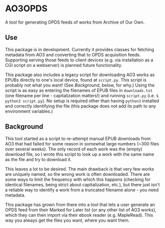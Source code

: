 # AO3OPDS
A tool for generating OPDS feeds of works from Archive of Our Own.

## Use
This package is in development. Currently it provides classes for
fetching metadata from AO3 and converting that to OPDS acquisition
feeds. Supporting serving those feeds to client devices (e.g. via
installation as a CGI script on a webserver) is planned future
functionality.

This package also includes a legacy script for downloading AO3 works
as EPUBs directly to one's local device, found at `script.py`. This
script is probably not what you want! (See *Background*, below, for
why.) Using the script is as easy as entering the filenames of EPUB
files in `downloads.txt` (one filename per line - capitalization
matters!) and running `script.py` (i.e. `$ python3 script.py`). No setup
is required other than having `python3` installed and correctly
identifying the file (this package does not add its path to any
environment variables.)

## Background
This tool started as a script to re-attempt manual EPUB downloads from
AO3 that had failed for some reason in somewhat large numbers (~300
files over several weeks). The only record of each work was the (empty)
download file, so I wrote this script to look up a work with the same
name as the file and try to download it.

This leaves a lot to be desired. The main drawback is that very few
works are uniquely named, so the wrong work is often downloaded.
There are some ways to limit the frequency with which this happens
(checking for identical filenames, being strict about capitalization,
etc.), but there just isn't a reliable way to identify a work from a
truncated filename alone - you need metadata.

This package has grown from there into a tool that lets a user generate
an OPDS feed from their Marked for Later list (or any other list of AO3
works), which they can then import via their ebook reader (e.g.
MapleRead). This way you always get the files you want, where you want
them.

